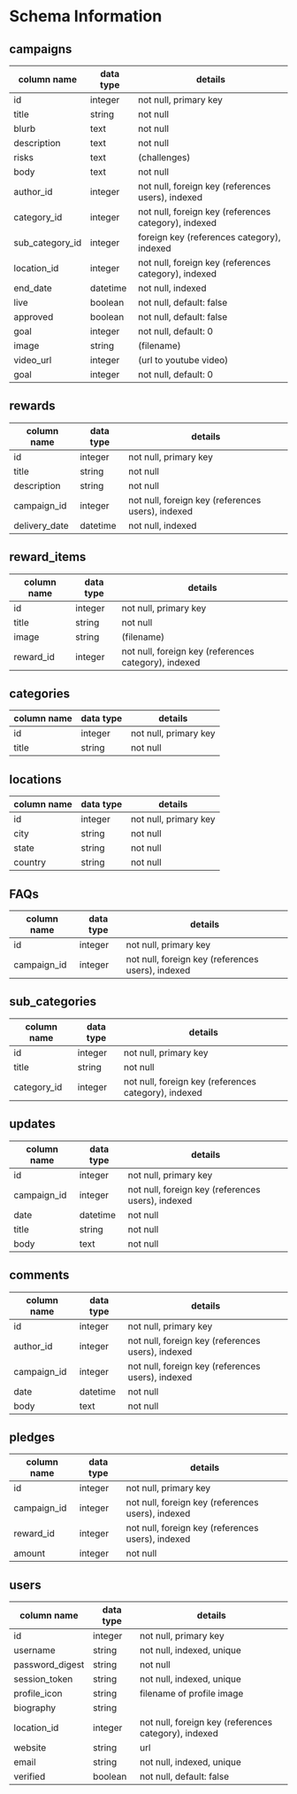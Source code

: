 # Schema Information

## campaigns
column name     | data type | details
----------------|-----------|-----------------------
id              | integer   | not null, primary key
title           | string    | not null
blurb           | text      | not null
description     | text      | not null
risks           | text      | (challenges)
body            | text      | not null
author_id       | integer   | not null, foreign key (references users), indexed
category_id     | integer   | not null, foreign key (references category), indexed
sub_category_id | integer   | foreign key (references category), indexed
location_id     | integer   | not null, foreign key (references category), indexed
end_date        | datetime  | not null, indexed
live            | boolean   | not null, default: false
approved        | boolean   | not null, default: false
goal            | integer   | not null, default: 0
image           | string    | (filename)
video_url       | integer   | (url to youtube video)
goal            | integer   | not null, default: 0

## rewards
column name  | data type | details
-------------|-----------|-----------------------
id           | integer   | not null, primary key
title        | string    | not null
description  | string    | not null
campaign_id  | integer   | not null, foreign key (references users), indexed
delivery_date| datetime  | not null, indexed

## reward_items
column name  | data type | details
-------------|-----------|-----------------------
id           | integer   | not null, primary key
title        | string    | not null
image        | string    | (filename)
reward_id    | integer   | not null, foreign key (references category), indexed

## categories
column name | data type | details
------------|-----------|-----------------------
id          | integer   | not null, primary key
title       | string    | not null

## locations
column name | data type | details
------------|-----------|-----------------------
id          | integer   | not null, primary key
city        | string    | not null
state       | string    | not null
country     | string    | not null

## FAQs
column name | data type | details
------------|-----------|-----------------------
id          | integer   | not null, primary key
campaign_id | integer   | not null, foreign key (references users), indexed

## sub_categories
column name | data type | details
------------|-----------|-----------------------
id          | integer   | not null, primary key
title       | string    | not null
category_id | integer   | not null, foreign key (references category), indexed

## updates
column name | data type | details
------------|-----------|-----------------------
id          | integer   | not null, primary key
campaign_id | integer   | not null, foreign key (references users), indexed
date        | datetime  | not null
title       | string    | not null
body        | text      | not null

## comments
column name | data type | details
------------|-----------|-----------------------
id          | integer   | not null, primary key
author_id   | integer   | not null, foreign key (references users), indexed
campaign_id | integer   | not null, foreign key (references users), indexed
date        | datetime  | not null
body        | text      | not null

## pledges
column name | data type | details
------------|-----------|-----------------------
id          | integer   | not null, primary key
campaign_id | integer   | not null, foreign key (references users), indexed
reward_id   | integer   | not null, foreign key (references users), indexed
amount      | integer   | not null

## users
column name     | data type | details
----------------|-----------|-----------------------
id              | integer   | not null, primary key
username        | string    | not null, indexed, unique
password_digest | string    | not null
session_token   | string    | not null, indexed, unique
profile_icon    | string    | filename of profile image
biography       | string    |
location_id     | integer   | not null, foreign key (references category), indexed
website         | string    | url
email           | string    | not null, indexed, unique
verified        | boolean   | not null, default: false
